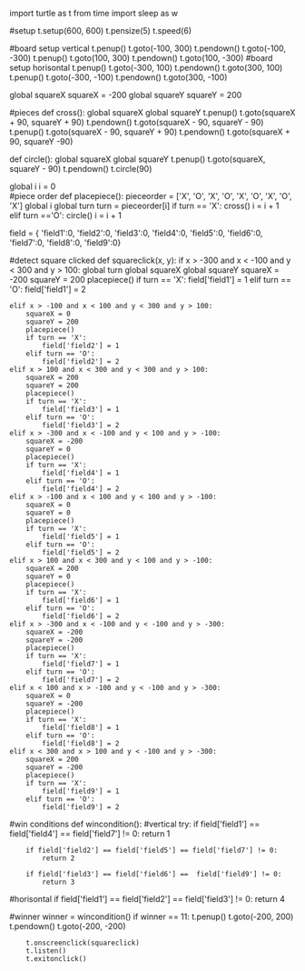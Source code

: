 import turtle as t
from time import sleep as w

#setup
t.setup(600, 600)
t.pensize(5)
t.speed(6)

#board setup vertical
t.penup()
t.goto(-100, 300)
t.pendown()
t.goto(-100, -300)
t.penup()
t.goto(100, 300)
t.pendown()
t.goto(100, -300)
#board setup horisontal
t.penup()
t.goto(-300, 100)
t.pendown()
t.goto(300, 100)
t.penup()
t.goto(-300, -100)
t.pendown()
t.goto(300, -100)

global squareX
squareX = -200
global squareY
squareY = 200

#pieces
def cross():
	global squareX
	global squareY
	t.penup()
	t.goto(squareX + 90, squareY + 90)
	t.pendown()
	t.goto(squareX - 90, squareY - 90)
	t.penup()
	t.goto(squareX - 90, squareY + 90)
	t.pendown()
	t.goto(squareX + 90, squareY -90)

def circle():
	global squareX
	global squareY
	t.penup()
	t.goto(squareX, squareY - 90)
	t.pendown()
	t.circle(90)

global i
i = 0	
#piece order
def placepiece():
	pieceorder = ['X', 'O', 'X', 'O', 'X', 'O', 'X', 'O', 'X']
	global i
	global turn
	turn = pieceorder[i]
	if turn == 'X':
		cross()
		i = i + 1		
	elif turn =='O':
		circle()
		i = i + 1
		

field = {
'field1':0,
'field2':0,
'field3':0,
'field4':0,
'field5':0,
'field6':0,
'field7':0,
'field8':0,
'field9':0}

#detect square clicked
def squareclick(x, y):
	if x > -300 and x <  -100 and y < 300 and y > 100:
		global turn
		global squareX
		global squareY
		squareX = -200
		squareY = 200
		placepiece()
		if turn == 'X':
			field['field1'] = 1
		elif turn == 'O':
			field['field1'] = 2
		
	elif x > -100 and x < 100 and y < 300 and y > 100:
		squareX = 0
		squareY = 200
		placepiece()
		if turn == 'X':
			field['field2'] = 1
		elif turn == 'O':
			field['field2'] = 2
	elif x > 100 and x < 300 and y < 300 and y > 100:
		squareX = 200
		squareY = 200
		placepiece()
		if turn == 'X':
			field['field3'] = 1
		elif turn == 'O':
			field['field3'] = 2
	elif x > -300 and x < -100 and y < 100 and y > -100:
		squareX = -200
		squareY = 0
		placepiece()
		if turn == 'X':
			field['field4'] = 1
		elif turn == 'O':
			field['field4'] = 2
	elif x > -100 and x < 100 and y < 100 and y > -100:
		squareX = 0
		squareY = 0
		placepiece()
		if turn == 'X':
			field['field5'] = 1
		elif turn == 'O':
			field['field5'] = 2
	elif x > 100 and x < 300 and y < 100 and y > -100:
		squareX = 200
		squareY = 0
		placepiece()
		if turn == 'X':
			field['field6'] = 1
		elif turn == 'O':
			field['field6'] = 2
	elif x > -300 and x < -100 and y < -100 and y > -300:
		squareX = -200
		squareY = -200
		placepiece()
		if turn == 'X':
			field['field7'] = 1
		elif turn == 'O':
			field['field7'] = 2
	elif x < 100 and x > -100 and y < -100 and y > -300:
		squareX = 0
		squareY = -200
		placepiece()
		if turn == 'X':
			field['field8'] = 1
		elif turn == 'O':
			field['field8'] = 2
	elif x < 300 and x > 100 and y < -100 and y > -300:
		squareX = 200
		squareY = -200
		placepiece()
		if turn == 'X':
			field['field9'] = 1
		elif turn == 'O':
			field['field9'] = 2	

#win conditions
def wincondition():
#vertical
	try:
		if field['field1'] == field['field4'] == 			field['field7'] != 0:
			return 1
	
		if field['field2'] == field['field5'] == field['field7'] != 0:
			return 2
		
		if field['field3'] == field['field6'] ==  field['field9'] != 0:
			return 3

#horisontal	
		if field['field1'] == field['field2'] == field['field3'] != 0:
			return 4
	
	
#winner
		winner = wincondition()
		if winner == 11:
			t.penup()
			t.goto(-200, 200)
			t.pendown()
			t.goto(-200, -200)

		t.onscreenclick(squareclick)
		t.listen()
		t.exitonclick()	
